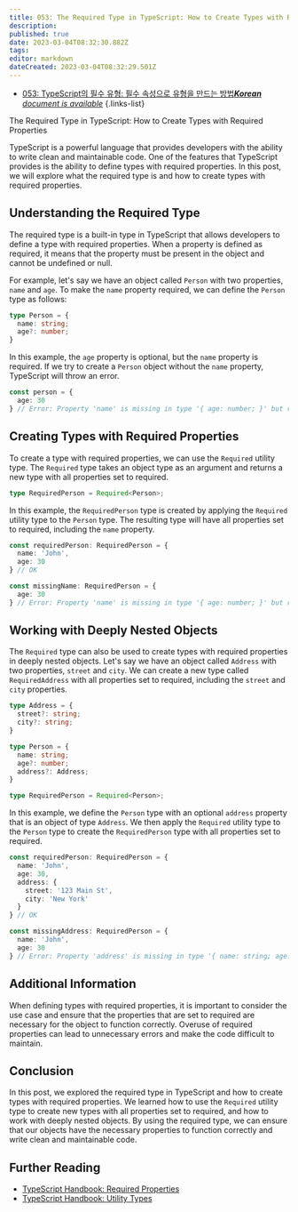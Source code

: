 ```yaml
---
title: 053: The Required Type in TypeScript: How to Create Types with Required Properties
description: 
published: true
date: 2023-03-04T08:32:30.882Z
tags: 
editor: markdown
dateCreated: 2023-03-04T08:32:29.501Z
---
```


- [053: TypeScript의 필수 유형: 필수 속성으로 유형을 만드는 방법***Korean** document is available*](/ko/Knowledge-base/TypeScript/Learning/053-the-required-type-in-typescript-how-to-create-types-with-required-properties)
{.links-list}


The Required Type in TypeScript: How to Create Types with Required Properties

TypeScript is a powerful language that provides developers with the ability to write clean and maintainable code. One of the features that TypeScript provides is the ability to define types with required properties. In this post, we will explore what the required type is and how to create types with required properties.

## Understanding the Required Type

The required type is a built-in type in TypeScript that allows developers to define a type with required properties. When a property is defined as required, it means that the property must be present in the object and cannot be undefined or null. 

For example, let's say we have an object called `Person` with two properties, `name` and `age`. To make the `name` property required, we can define the `Person` type as follows:

```typescript
type Person = {
  name: string;
  age?: number;
}
```

In this example, the `age` property is optional, but the `name` property is required. If we try to create a `Person` object without the `name` property, TypeScript will throw an error.

```typescript
const person = {
  age: 30
} // Error: Property 'name' is missing in type '{ age: number; }' but required in type 'Person'.
```

## Creating Types with Required Properties

To create a type with required properties, we can use the `Required` utility type. The `Required` type takes an object type as an argument and returns a new type with all properties set to required.

```typescript
type RequiredPerson = Required<Person>;
```

In this example, the `RequiredPerson` type is created by applying the `Required` utility type to the `Person` type. The resulting type will have all properties set to required, including the `name` property.

```typescript
const requiredPerson: RequiredPerson = {
  name: 'John',
  age: 30
} // OK

const missingName: RequiredPerson = {
  age: 30
} // Error: Property 'name' is missing in type '{ age: number; }' but required in type 'RequiredPerson'.
```

## Working with Deeply Nested Objects

The `Required` type can also be used to create types with required properties in deeply nested objects. Let's say we have an object called `Address` with two properties, `street` and `city`. We can create a new type called `RequiredAddress` with all properties set to required, including the `street` and `city` properties.

```typescript
type Address = {
  street?: string;
  city?: string;
}

type Person = {
  name: string;
  age?: number;
  address?: Address;
}

type RequiredPerson = Required<Person>;
```

In this example, we define the `Person` type with an optional `address` property that is an object of type `Address`. We then apply the `Required` utility type to the `Person` type to create the `RequiredPerson` type with all properties set to required.

```typescript
const requiredPerson: RequiredPerson = {
  name: 'John',
  age: 30,
  address: {
    street: '123 Main St',
    city: 'New York'
  }
} // OK

const missingAddress: RequiredPerson = {
  name: 'John',
  age: 30
} // Error: Property 'address' is missing in type '{ name: string; age: number; }' but required in type 'RequiredPerson'.
```

## Additional Information

When defining types with required properties, it is important to consider the use case and ensure that the properties that are set to required are necessary for the object to function correctly. Overuse of required properties can lead to unnecessary errors and make the code difficult to maintain.

## Conclusion

In this post, we explored the required type in TypeScript and how to create types with required properties. We learned how to use the `Required` utility type to create new types with all properties set to required, and how to work with deeply nested objects. By using the required type, we can ensure that our objects have the necessary properties to function correctly and write clean and maintainable code.

## Further Reading

- [TypeScript Handbook: Required Properties](https://www.typescriptlang.org/docs/handbook/release-notes/typescript-2-8.html#optional-props-become-readonly-when-used-in-interfaces-and-type-literals)
- [TypeScript Handbook: Utility Types](https://www.typescriptlang.org/docs/handbook/utility-types.html#required)